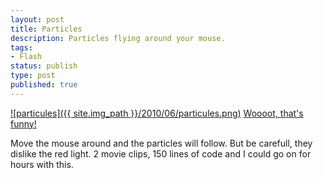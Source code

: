 ```yaml
---
layout: post
title: Particles
description: Particles flying around your mouse.
tags:
- Flash
status: publish
type: post
published: true
---
```

[![particules]({{ site.img_path }}/2010/06/particules.png)](http://yannick-lohse.fr/2010/06/particules/)
[Woooot, that's funny!](http://code.yannick-lohse.fr/swf/particules.swf)

Move the mouse around and the particles will follow. But be carefull, they dislike the red light. 2 movie clips, 150 lines of code and I could go on for hours with this.